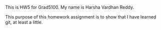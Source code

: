 This is HW5 for Grad5100.  My name is Harsha Vardhan Reddy.

This purpose of this homework assignment is to show that I have learned git,
at least a little.

